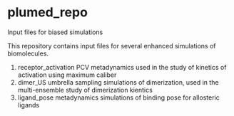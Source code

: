 # plumed_repo
Input files for biased simulations

This repository contains input files for several enhanced simulations of biomolecules.
1. receptor_activation PCV metadynamics used in the study of kinetics of activation using maximum caliber
2. dimer_US umbrella sampling simulations of dimerization, used in the multi-ensemble study of dimerization kientics
3. ligand_pose metadynamics simulations of binding pose for allosteric ligands
